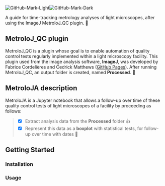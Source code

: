 ![GitHub-Mark-Light](https://github.com/CSaint-Hilaire/MetroloJA/blob/main/images/MetroloJA_logo_white.png)![GitHub-Mark-Dark](https://github.com/CSaint-Hilaire/MetroloJA/blob/main/images/MetroloJA_logo_black.png)

A guide for time-tracking metrology analyses of light microscopes, after using the ImageJ MetroloJ_QC plugin. :tada:

## MetroloJ_QC plugin
MetroloJ_QC is a plugin whose goal is to enable automation of quality control tests regularly implemented within a light microscopy facility. This plugin used from the image analysis software, **ImageJ**, was developed by Fabrice Cordelières and Cedrick Matthews ([GitHub Pages](https://github.com/MontpellierRessourcesImagerie/MetroloJ_QC)). After running MetroloJ_QC, an output folder is created, named **Processed**. &#x1F4D7; 

## MetroloJA description
MetroloJA is a Jupyter notebook that allows a follow-up over time of these quality control tests of light microscopes of a facility by proceeding as follows: 
 > - [x] Extract analysis data from the **Processed** folder :+1:
 > - [x] Represent this data as a **boxplot** with statistical tests, for follow-up over time with dates :tada:

## Getting Started
### Installation

### Usage
